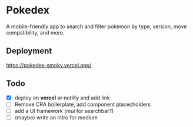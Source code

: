 # Pokedex

A mobile-friendly app to search and filter pokemon by type, version, move compatibility, and more.

## Deployment

https://pokedex-smoky.vercel.app/

## Todo

- [x] deploy on **vercel** ~~or netlify~~ and add link
- [ ] Remove CRA boilerplate, add component placecholders
- [ ] add a UI framework (mui for searchbar?)
- [ ] (maybe) write an intro for medium
